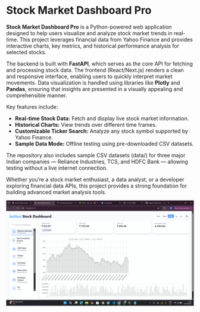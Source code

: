 ﻿# Stock Market Dashboard Pro

**Stock Market Dashboard Pro** is a Python-powered web application designed to help users visualize and analyze stock market trends in real-time. This project leverages financial data from Yahoo Finance and provides interactive charts, key metrics, and historical performance analysis for selected stocks.

The backend is built with **FastAPI**, which serves as the core API for fetching and processing stock data. The frontend (React/Next.js) renders a clean and responsive interface, enabling users to quickly interpret market movements. Data visualization is handled using libraries like **Plotly** and **Pandas**, ensuring that insights are presented in a visually appealing and comprehensible manner.

Key features include:
- **Real-time Stock Data:** Fetch and display live stock market information.
- **Historical Charts:** View trends over different time frames.
- **Customizable Ticker Search:** Analyze any stock symbol supported by Yahoo Finance.
- **Sample Data Mode:** Offline testing using pre-downloaded CSV datasets.

The repository also includes sample CSV datasets (data/) for three major Indian companies — Reliance Industries, TCS, and HDFC Bank — allowing testing without a live internet connection.

Whether you’re a stock market enthusiast, a data analyst, or a developer exploring financial data APIs, this project provides a strong foundation for building advanced market analysis tools.

![Dashboard Screenshot](screenshots/stockmarket.png)
